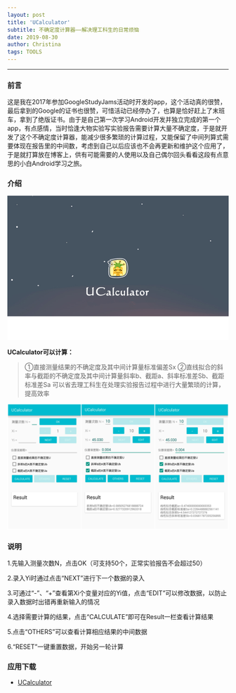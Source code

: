 ```yaml
---
layout: post
title: 'UCalculator'
subtitle: 不确定度计算器——解决理工科生的日常烦恼
date: 2019-08-30
author: Christina
tags: TOOLS
---
```


---

### **前言**

这是我在2017年参加GoogleStudyJams活动时开发的app，这个活动真的很赞，最后拿到的Google的证书也很赞，可惜活动已经停办了，也算是恰好赶上了末班车，拿到了绝版证书。由于是自己第一次学习Android开发并独立完成的第一个app，有点感情，当时恰逢大物实验写实验报告需要计算大量不确定度，于是就开发了这个不确定度计算器，能减少很多繁琐的计算过程，又能保留了中间列算式需要体现在报告里的中间数，考虑到自己以后应该也不会再更新和维护这个应用了，于是就打算放在博客上，供有可能需要的人使用以及自己偶尔回头看看这段有点意思的小白Android学习之旅。

### **介绍**

![](/assets/img/calculator.png)

**UCalculator可以计算：**

> ①直接测量结果的不确定度及其中间计算量标准偏差Sx
> ②直线拟合的斜率与截距的不确定度及其中间计算量斜率b、截距a、斜率标准差Sb、截距标准差Sa
> 可以省去理工科生在处理实验报告过程中进行大量繁琐的计算，提高效率

![](/assets/img/app.png)

### **说明**

1.先输入测量次数N，点击OK（可支持50个，正常实验报告不会超过50）

2.录入Yi时通过点击“NEXT”进行下一个数据的录入

3.可通过“-”、“+”查看第Xi个变量对应的Yi值，点击“EDIT”可以修改数据，以防止录入数据时出错再重新输入的情况

4.选择需要计算的结果，点击“CALCULATE”即可在Result一栏查看计算结果

5.点击“OTHERS”可以查看计算相应结果的中间数据

6.“RESET”一键重置数据，开始另一轮计算

### **应用下载**

* [UCalculator](https://github.com/ChristinaHyh/ICE-9/releases/download/1.1/UCalculator.apk)



